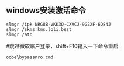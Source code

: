 ## windows安装激活命令

```
slmgr /ipk NRG8B-VKK3Q-CXVCJ-9G2XF-6Q84J
slmgr /skms kms.loli.best
slmgr /ato
```

#跳过微软账户登录，shift+F10输入一下命令重启

```
oobe\bypassnro.cmd
```

